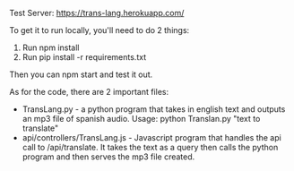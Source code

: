 Test Server: https://trans-lang.herokuapp.com/


To get it to run locally, you'll need to do 2 things:
1. Run npm install
2. Run pip install -r requirements.txt

Then you can npm start and test it out.

As for the code, there are 2 important files:
- TransLang.py - a python program that takes in english text and outputs an mp3 file of spanish audio. Usage: python Translan.py "text to translate"
- api/controllers/TransLang.js - Javascript program that handles the api call to /api/translate. It takes the text as a query then calls the python program and then serves the mp3 file created. 
